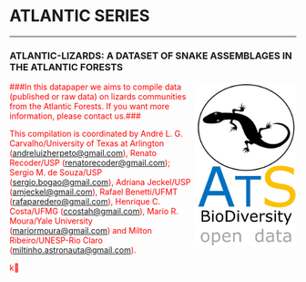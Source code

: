 # ATLANTIC SERIES
--------------------------------------------------------
### **ATLANTIC-LIZARDS: A DATASET OF SNAKE ASSEMBLAGES IN THE  ATLANTIC FORESTS**

<font color="red"><img align="right" width="180" src="ats_v02_lizard1.jpg">

###In this datapaper we aims to compile data (published or raw data) on lizards communities from the Atlantic Forests. If you want more information, please contact us.###

This compilation is coordinated by André L. G. Carvalho/University of Texas at Arlington ([andreluizherpeto@gmail.com](mailto:mariormoura@gmail.com)), Renato Recoder/USP (renatorecoder@gmail.com); Sergio M. de Souza/USP (sergio.bogao@gmail.com), Adriana Jeckel/USP ([amjeckel@gmail.com](mailto:amjeckel@gmail.com)), Rafael Benetti/UFMT (rafaparedero@gmail.com), Henrique C. Costa/UFMG ([ccostah@gmail.com](mailto:ccostah@gmail.com)), Mario R. Moura/Yale University ([mariormoura@gmail.com](mailto:mariormoura@gmail.com)) and Milton Ribeiro/UNESP-Rio Claro ([miltinho.astronauta@gmail.com](mailto:miltinho.astronauta@gmail.com)).





k





